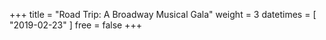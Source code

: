 +++
title = "Road Trip: A Broadway Musical Gala"
weight = 3
datetimes = [ "2019-02-23" ]
free = false
+++
